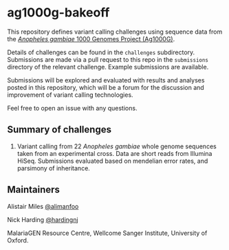 # ag1000g-bakeoff

This repository defines variant calling challenges using sequence data from the [_Anopheles gambiae_ 1000 Genomes Project (Ag1000G)](https://www.malariagen.net/projects/ag1000g).

Details of challenges can be found in the `challenges` subdirectory. 
Submissions are made via a pull request to this repo in the `submissions` directory of the relevant challenge.
Example submissions are available.

Submissions will be explored and evaluated with results and analyses posted in this repository, which will be a forum for the discussion and improvement of variant calling technologies.

Feel free to open an issue with any questions.

## Summary of challenges

1. Variant calling from 22 _Anopheles gambiae_ whole genome sequences taken from an experimental cross. Data are short reads from Illumina HiSeq. Submissions evaluated based on mendelian error rates, and parsimony of inheritance.

## Maintainers

Alistair Miles [@alimanfoo](https://github.com/alimanfoo)

Nick Harding [@hardingnj](https://github.com/hardingnj)

MalariaGEN Resource Centre, Wellcome Sanger Institute, University of Oxford.

